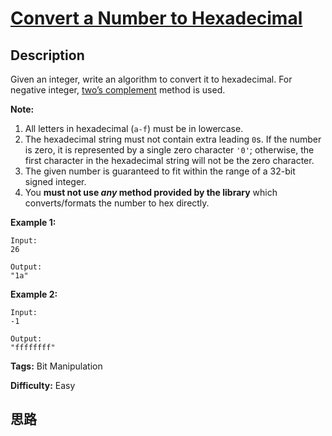 # [Convert a Number to Hexadecimal][title]

## Description

Given an integer, write an algorithm to convert it to hexadecimal. For
negative integer, [two’s
complement](https://en.wikipedia.org/wiki/Two%27s_complement) method is used.

**Note:**

  1. All letters in hexadecimal (`a-f`) must be in lowercase.
  2. The hexadecimal string must not contain extra leading `0`s. If the number is zero, it is represented by a single zero character `'0'`; otherwise, the first character in the hexadecimal string will not be the zero character.
  3. The given number is guaranteed to fit within the range of a 32-bit signed integer.
  4. You **must not use _any_ method provided by the library** which converts/formats the number to hex directly.

**Example 1:**
            Input:    26        Output:    "1a"    

**Example 2:**
            Input:    -1        Output:    "ffffffff"    


**Tags:** Bit Manipulation

**Difficulty:** Easy

## 思路

[title]: https://leetcode.com/problems/convert-a-number-to-hexadecimal
